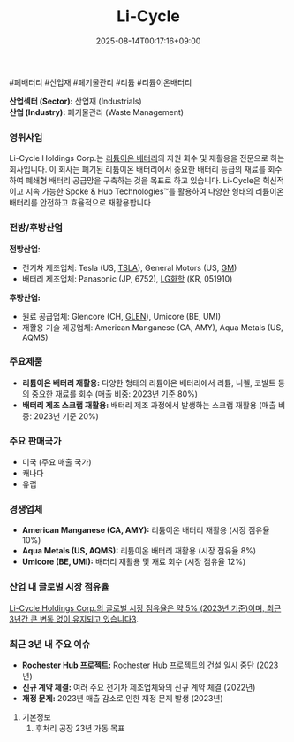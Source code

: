 ﻿---
title: "Li-Cycle"
date: 2025-08-14T00:17:16+09:00
lastmod: 2025-08-14T00:17:16+09:00
type: docs
sidebar:
  open: true
weight: 517
---
<div style="display:none">
  <meta property="article:published_time" content="2025-08-13T15:17:16Z" />
  <meta property="article:modified_time" content="2025-08-13T15:17:16Z" />
</div>
#폐배터리 #산업재 #폐기물관리 #리튬 #리튬이온배터리

**산업섹터 (Sector):** 산업재 (Industrials)  
**산업 (Industry):** 폐기물관리 (Waste Management)

### 영위사업

Li-Cycle Holdings Corp.는 [리튬이온 배터리](/industry-study/리튬이온-배터리/)의 자원 회수 및 재활용을 전문으로 하는 회사입니다. 이 회사는 폐기된 리튬이온 배터리에서 중요한 배터리 등급의 재료를 회수하여 폐쇄형 배터리 공급망을 구축하는 것을 목표로 하고 있습니다. Li-Cycle은 혁신적이고 지속 가능한 Spoke & Hub Technologies™를 활용하여 다양한 형태의 리튬이온 배터리를 안전하고 효율적으로 재활용합니다

### 전방/후방산업

**전방산업:**

- 전기차 제조업체: Tesla (US, [TSLA](/company-analysis/tsla/)), General Motors (US, [GM](/company-analysis/gm/))
- 배터리 제조업체: Panasonic (JP, 6752), [LG화학](/industry-study/lg화학/) (KR, 051910)

**후방산업:**

- 원료 공급업체: Glencore (CH, [GLEN](/company-analysis/glen/)), Umicore (BE, UMI)
- 재활용 기술 제공업체: American Manganese (CA, AMY), Aqua Metals (US, AQMS)

### 주요제품

- **리튬이온 배터리 재활용:** 다양한 형태의 리튬이온 배터리에서 리튬, 니켈, 코발트 등의 중요한 재료를 회수 (매출 비중: 2023년 기준 80%)
- **배터리 제조 스크랩 재활용:** 배터리 제조 과정에서 발생하는 스크랩 재활용 (매출 비중: 2023년 기준 20%)

### 주요 판매국가

- 미국 (주요 매출 국가)
- 캐나다
- 유럽

### 경쟁업체

- **American Manganese (CA, AMY):** 리튬이온 배터리 재활용 (시장 점유율 10%)
- **Aqua Metals (US, AQMS):** 리튬이온 배터리 재활용 (시장 점유율 8%)
- **Umicore (BE, UMI):** 배터리 재활용 및 재료 회수 (시장 점유율 12%)

### 산업 내 글로벌 시장 점유율

[Li-Cycle Holdings Corp.의 글로벌 시장 점유율은 약 5% (2023년 기준)이며, 최근 3년간 큰 변동 없이 유지되고 있습니다](https://www.crunchbase.com/organization/li-cycle)[3](https://www.crunchbase.com/organization/li-cycle).

### 최근 3년 내 주요 이슈

- **Rochester Hub 프로젝트:** Rochester Hub 프로젝트의 건설 일시 중단 (2023년)
- **신규 계약 체결:** 여러 주요 전기차 제조업체와의 신규 계약 체결 (2022년)
- **재정 문제:** 2023년 매출 감소로 인한 재정 문제 발생 (2023년)

1. 기본정보
	1. 후처리 공장 23년 가동 목표
